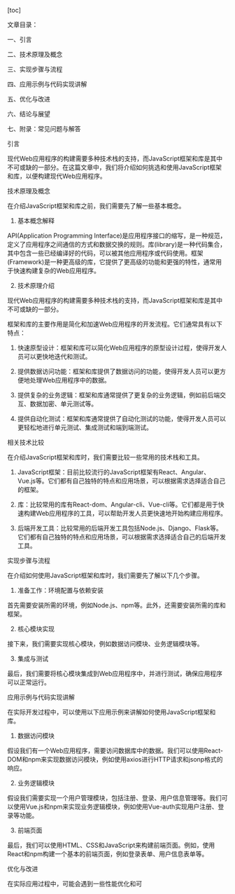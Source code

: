 
[toc]                    
                
                
文章目录：

一、引言

二、技术原理及概念

三、实现步骤与流程

四、应用示例与代码实现讲解

五、优化与改进

六、结论与展望

七、附录：常见问题与解答

引言

现代Web应用程序的构建需要多种技术栈的支持，而JavaScript框架和库是其中不可或缺的一部分。在这篇文章中，我们将介绍如何挑选和使用JavaScript框架和库，以便构建现代Web应用程序。

技术原理及概念

在介绍JavaScript框架和库之前，我们需要先了解一些基本概念。

1. 基本概念解释

API(Application Programming Interface)是应用程序接口的缩写，是一种规范，定义了应用程序之间通信的方式和数据交换的规则。库(library)是一种代码集合，其中包含一些已经编译好的代码，可以被其他应用程序或代码使用。框架(Framework)是一种更高级的库，它提供了更高级的功能和更强的特性，通常用于快速构建复杂的Web应用程序。

2. 技术原理介绍

现代Web应用程序的构建需要多种技术栈的支持，而JavaScript框架和库是其中不可或缺的一部分。

框架和库的主要作用是简化和加速Web应用程序的开发流程。它们通常具有以下特点：

1. 快速原型设计：框架和库可以简化Web应用程序的原型设计过程，使得开发人员可以更快地迭代和测试。

2. 提供数据访问功能：框架和库提供了数据访问的功能，使得开发人员可以更方便地处理Web应用程序中的数据。

3. 提供复杂的业务逻辑：框架和库通常提供了更复杂的业务逻辑，例如前后端交互、数据加密、单元测试等。

4. 提供自动化测试：框架和库通常提供了自动化测试的功能，使得开发人员可以更轻松地进行单元测试、集成测试和端到端测试。

相关技术比较

在介绍JavaScript框架和库时，我们需要比较一些常用的技术栈和工具。

1. JavaScript框架：目前比较流行的JavaScript框架有React、Angular、Vue.js等。它们都有自己独特的特点和应用场景，可以根据需求选择适合自己的框架。

2. 库：比较常用的库有React-dom、Angular-cli、Vue-cli等。它们都是用于快速构建Web应用程序的工具，可以帮助开发人员更快速地开始构建应用程序。

3. 后端开发工具：比较常用的后端开发工具包括Node.js、Django、Flask等。它们都有自己独特的特点和应用场景，可以根据需求选择适合自己的后端开发工具。

实现步骤与流程

在介绍如何使用JavaScript框架和库时，我们需要先了解以下几个步骤。

1. 准备工作：环境配置与依赖安装

首先需要安装所需的环境，例如Node.js、npm等。此外，还需要安装所需的库和框架。

2. 核心模块实现

接下来，我们需要实现核心模块，例如数据访问模块、业务逻辑模块等。

3. 集成与测试

最后，我们需要将核心模块集成到Web应用程序中，并进行测试，确保应用程序可以正常运行。

应用示例与代码实现讲解

在实际开发过程中，可以使用以下应用示例来讲解如何使用JavaScript框架和库。

1. 数据访问模块

假设我们有一个Web应用程序，需要访问数据库中的数据。我们可以使用React-DOM和npm来实现数据访问模块，例如使用axios进行HTTP请求和jsonp格式的响应。

2. 业务逻辑模块

假设我们需要实现一个用户管理模块，包括注册、登录、用户信息管理等。我们可以使用Vue.js和npm来实现业务逻辑模块，例如使用Vue-auth实现用户注册、登录等功能。

3. 前端页面

最后，我们可以使用HTML、CSS和JavaScript来构建前端页面。例如，使用React和npm构建一个基本的前端页面，例如登录表单、用户信息表单等。

优化与改进

在实际应用过程中，可能会遇到一些性能优化和可

